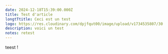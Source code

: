 ```yaml
---
date: 2024-12-18T15:39:00.000Z
title: Test d'article
longtTtitle: Ceci est un test
logo: https://res.cloudinary.com/dpjfqut00/image/upload/v1734535807/30.jpg
description: voici un test
notes: retest
---
```

teest !
